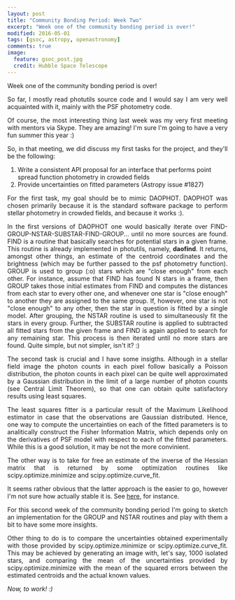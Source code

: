 ```yaml
---
layout: post
title: "Community Bonding Period: Week Two"
excerpt: "Week one of the community bonding period is over!"
modified: 2016-05-01
tags: [gsoc, astropy, openastronomy]
comments: true
image:
  feature: gsoc_post.jpg
  credit: Hubble Space Telescope
---
```

<p style='text-align: justify;'>
Week one of the community bonding period is over!
</p>

<p style='text-align: justify;'>
So far, I mostly read photutils source code and I would say I am very well acquainted with it, mainly with the PSF photometry code. 
</p>

<p style='text-align: justify;'>
Of course, the most interesting thing last week was my very first meeting with mentors via Skype. They are amazing! I'm sure I'm going to have a very fun summer this year :)
</p>

<p style='text-align: justify;'>
So, in that meeting, we did discuss my first tasks for the project, and they'll be the following:
<ol>
<li> Write a consistent API proposal for an interface that performs point spread function photometry in crowded fields
<li> Provide uncertainties on fitted parameters (Astropy issue #1827)
</ol>
</p>

<p style='text-align: justify;'>
For the first task, my goal should be to mimic DAOPHOT. DAOPHOT was chosen primarily because it is the standard software package to perform stellar photometry in crowded fields, and because it works :). 
</p>

<p style='text-align: justify;'>
In the first versions of DAOPHOT one would basically iterate over FIND-GROUP-NSTAR-SUBSTAR-FIND-GROUP... until no more sources are found. FIND is a routine that basically searches for potential stars in a given frame. This routine is already implemented in photutils, namely, <b>daofind</b>. It returns, amongst other things, an estimate of the centroid coordinates and the brightness (which may be further passed to the psf photometry function). GROUP is used to group (:o) stars which are "close enough" from each other. For instance, assume that FIND has found N stars in a frame, then GROUP takes those initial estimates from FIND and computes the distances from each star to every other one, and whenever one star is "close enough" to another they are assigned to the same group. If, however, one star is not "close enough" to any other, then the star in question is fitted by a single model. After grouping, the NSTAR routine is used to simultaneously fit the stars in every group. Further, the SUBSTAR routine is applied to subtracted all fitted stars from the given frame and FIND is again applied to search for any remaining star. This process is then iterated until no more stars are found. Quite simple, but not simpler, isn't it? :)
</p>

<p style='text-align: justify;'>
The second task is crucial and I have some insigths. Although in a stellar field image the photon counts in each pixel follow basically a Poisson distribution, the photon counts in each pixel can be quite well approximated by a Gaussian distribution in the limit of a large number of photon counts (see Central Limit Theorem), so that one can obtain quite satisfactory results using least squares.
</p>

<p style='text-align: justify;'>
The least squares fitter is a particular result of the Maximum Likelihood estimator in case that the observations are Gaussian distributed. Hence, one way to compute the uncertainties on each of the fitted parameters is to analitically construct the Fisher Information Matrix, which depends only on the derivatives of PSF model with respect to each of the fitted parameters. While this is a good solution, it may be not the more convinient.
</p>

<p style='text-align: justify;'>
The other way is to take for free an estimate of the inverse of the Hessian matrix that is returned by some optimization routines like scipy.optimize.minimize and scipy.optimize.curve_fit.
</p>

<p style='text-align: justify;'>
It seems rather obvious that the latter approach is the easier to go, however I'm not sure how actually stable it is. See <a href="http://stackoverflow.com/questions/29443318/scipy-optimize-minimize-hess-inv-strongly-depends-on-initial-guess">here</a>, for instance.
</p>

<p style='text-align: justify;'>
For this second week of the community bonding period I'm going to sketch an implementation for the GROUP and NSTAR routines and play with them a bit to have some more insights.
</p>

<p style='text-align: justify;'>
Other thing to do is to compare the uncertainties obtained experimentally with those provided by scipy.optimize.minimize or scipy.optimize.curve_fit. This may be achieved by generating an image with, let's say, 1000 isolated stars, and comparing the mean of the uncertainties provided by scipy.optimize.minimize with the mean of the squared errors between the estimated centroids and the actual known values.
</p>

<p style='text-align: justify;'>
<i>Now, to work! :)</i>
</p>

